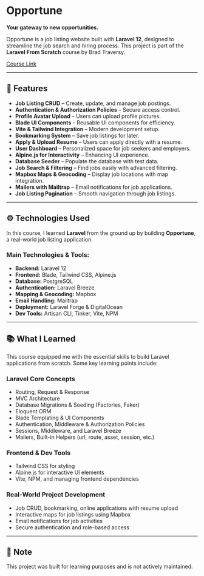# Opportune  
**Your gateway to new opportunities.**  

Opportune is a job listing website built with **Laravel 12**, designed to streamline the job search and hiring process. This project is part of the **Laravel From Scratch** course by Brad Traversy.  

[Course Link](https://www.traversymedia.com/laravel-from-scratch)  

---

## 🚀 Features  

- **Job Listing CRUD** – Create, update, and manage job postings.  
- **Authentication & Authorization Policies** – Secure access control.  
- **Profile Avatar Upload** – Users can upload profile pictures.  
- **Blade UI Components** – Reusable UI components for efficiency.  
- **Vite & Tailwind Integration** – Modern development setup.  
- **Bookmarking System** – Save job listings for later.  
- **Apply & Upload Resume** – Users can apply directly with a resume.  
- **User Dashboard** – Personalized space for job seekers and employers.  
- **Alpine.js for Interactivity** – Enhancing UI experience.  
- **Database Seeder** – Populate the database with test data.  
- **Job Search & Filtering** – Find jobs easily with advanced filtering.  
- **Mapbox Maps & Geocoding** – Display job locations with map integration.  
- **Mailers with Mailtrap** – Email notifications for job applications.  
- **Job Listing Pagination** – Smooth navigation through job listings.  

---

## ⚙️ Technologies Used  

In this course, I learned **Laravel** from the ground up by building **Opportune**, a real-world job listing application.  

### **Main Technologies & Tools:**  
- **Backend:** Laravel 12  
- **Frontend:** Blade, Tailwind CSS, Alpine.js  
- **Database:** PostgreSQL  
- **Authentication:** Laravel Breeze  
- **Mapping & Geocoding:** Mapbox  
- **Email Handling:** Mailtrap  
- **Deployment:** Laravel Forge & DigitalOcean  
- **Dev Tools:** Artisan CLI, Tinker, Vite, NPM  

---

## 📚 What I Learned  

This course equipped me with the essential skills to build Laravel applications from scratch. Some key learning points include:  

### **Laravel Core Concepts**  
- Routing, Request & Response  
- MVC Architecture  
- Database Migrations & Seeding (Factories, Faker)  
- Eloquent ORM  
- Blade Templating & UI Components  
- Authentication, Middleware & Authorization Policies  
- Sessions, Middleware, and Laravel Breeze  
- Mailers, Built-in Helpers (url, route, asset, session, etc.)  

### **Frontend & Dev Tools**  
- Tailwind CSS for styling  
- Alpine.js for interactive UI elements  
- Vite, NPM, and managing frontend dependencies  

### **Real-World Project Development**  
- Job CRUD, bookmarking, online applications with resume upload  
- Interactive maps for job listings using Mapbox  
- Email notifications for job activities  
- Secure authentication and role-based access  

---

## 📌 Note  
This project was built for learning purposes and is not actively maintained.  
